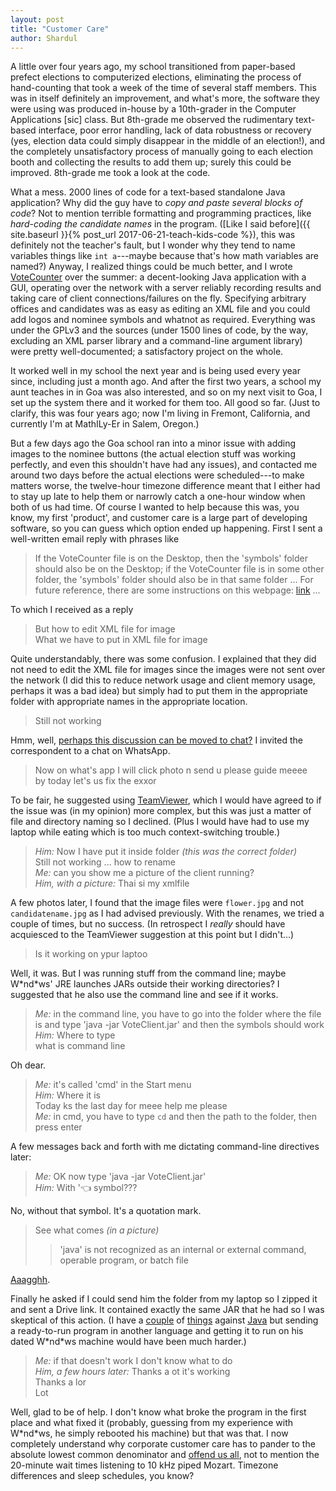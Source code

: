 ```yaml
---
layout: post
title: "Customer Care"
author: Shardul
---
```


A little over four years ago, my school transitioned from paper-based prefect
elections to computerized elections, eliminating the process of hand-counting
that took a week of the time of several staff members. This was in itself
definitely an improvement, and what's more, the software they were using was
produced in-house by a 10th-grader in the Computer Applications [sic] class.
But 8th-grade me observed the rudimentary text-based interface, poor error
handling, lack of data robustness or recovery (yes, election data could simply
disappear in the middle of an election!), and the completely unsatisfactory
process of manually going to each election booth and collecting the results to
add them up; surely this could be improved. 8th-grade me took a look at the
code.

What a mess. 2000 lines of code for a text-based standalone Java application?
Why did the guy have to *copy and paste several blocks of code*? Not to mention
terrible formatting and programming practices, like *hard-coding the candidate
names* in the program.
([Like I said before]({{ site.baseurl }}{% post_url 2017-06-21-teach-kids-code %}),
this was definitely not the teacher's fault, but I wonder why they tend to name
variables things like <code>int a</code>---maybe because that's how math
variables are named?) Anyway, I realized things could be much better, and I
wrote [VoteCounter](https://gitlab.com/shardul.chiplunkar/vote-counter/) over
the summer: a decent-looking Java application with a GUI, operating over the
network with a server reliably recording results and taking care of client
connections/failures on the fly. Specifying arbitrary offices and candidates
was as easy as editing an XML file and you could add logos and nominee symbols
and whatnot as required. Everything was under the GPLv3 and the sources (under
1500 lines of code, by the way, excluding an XML parser library and a
command-line argument library) were pretty well-documented; a satisfactory
project on the whole.

It worked well in my school the next year and is being used every year since,
including just a month ago. And after the first two years, a school my aunt
teaches in in Goa was also interested, and so on my next visit to Goa, I set up
the system there and it worked for them too. All good so far.
(Just to clarify, this was four years ago; now I'm living in Fremont,
California, and currently I'm at MathILy-Er in Salem, Oregon.)

But a few days ago the Goa school ran into a minor issue with adding images to
the nominee buttons (the actual election stuff was working perfectly, and even
this shouldn't have had any issues), and contacted me around two days before
the actual elections were scheduled---to make matters worse, the twelve-hour
timezone difference meant that I either had to stay up late to help them or
narrowly catch a one-hour window when both of us had time. Of course I wanted to
help because this was, you know, my first 'product', and customer care is a
large part of developing software, so you can guess which option ended up
happening. First I sent a well-written email reply with phrases like

> If the VoteCounter file is on the Desktop, then the 'symbols' folder should
> also be on the Desktop; if the VoteCounter file is in some other folder, the
> 'symbols' folder should also be in that same folder ... For future reference,
> there are some instructions on this webpage:
> [link](https://gitlab.com/shardul.chiplunkar/vote-counter/blob/master/HELP.md)
> ...

To which I received as a reply

> But how to edit XML file for image <br>
> What we have to put in XML file for image

Quite understandably, there was some confusion. I explained that they did not
need to edit the XML file for images since the images were not sent over the
network (I did this to reduce network usage and client memory usage, perhaps it
was a bad idea) but simply had to put them in the appropriate folder with
appropriate names in the appropriate location.

> Still not working

Hmm, well,
[perhaps this discussion can be moved to chat?](https://meta.stackexchange.com/questions/96247/is-it-possible-to-import-comments-into-a-chat-room-without-the-link-appearing)
I invited the correspondent to a chat on WhatsApp.

> Now on what's app I will click photo n send u please guide meeee <br>
> by today let's us fix the exxor

To be fair, he suggested using
[TeamViewer](https://www.teamviewer.com/en/), which I would have
agreed to if the issue was (in my opinion) more complex, but this was just a
matter of file and directory naming so I declined. (Plus I would have had to use
my laptop while eating which is too much context-switching trouble.)

> *Him:* Now I have put it inside folder *(this was the correct folder)* <br>
> Still not working ... how to rename <br>
> *Me:* can you show me a picture of the client running? <br>
> *Him, with a picture:* Thai si my xmlfile

A few photos later, I found that the image files were <code>flower.jpg</code>
and not <code>candidatename.jpg</code> as I had advised previously. With the
renames, we tried a couple of times, but no success. (In retrospect I *really*
should have acquiesced to the TeamViewer suggestion at this point but I
didn't...)

> Is it working on ypur laptoo

Well, it was. But I was running stuff from the command line; maybe
W&#42;nd&#42;ws' JRE launches JARs outside their working directories? I
suggested that he also use the command line and see if it works.

> *Me:* in the command line, you have to go into the folder where the file is
> and type 'java -jar VoteClient.jar' and then the symbols should work <br>
> *Him:* Where to type <br>
> what is command line <br>

Oh dear.

> *Me:* it's called 'cmd' in the Start menu <br>
> *Him:* Where it is <br>
> Today ks the last day for meee help me please <br>
> *Me:* in cmd, you have to type <code>cd</code> and then the path to the
> folder, then press enter

A few messages back and forth with me dictating command-line directives later:

> *Me:* OK now type 'java -jar VoteClient.jar' <br>
> *Him:* With '👈 symbol???

No, without that symbol. It's a quotation mark.

> See what comes *(in a picture)*
> > 'java' is not recognized as an internal or external command, operable
> > program, or batch file

[Aaagghh](https://stackoverflow.com/a/16137745/1846915).

Finally he asked if I could send him the folder from my laptop so I zipped it
and sent a Drive link. It contained exactly the same JAR that he had so I was
skeptical of this action. (I have a
[couple](http://steve-yegge.blogspot.com/2006/03/execution-in-kingdom-of-nouns.html)
of
[things](https://web.archive.org/web/20090412180717/http://www.stsc.hill.af.mil/CrossTalk/2008/01/0)
against
[Java](https://www.joelonsoftware.com/2005/12/29/the-perils-of-javaschools-2/)
but sending a ready-to-run program in another language and getting it to run on
his dated W&#42;nd&#42;ws machine would have been much harder.)

> *Me:* if that doesn't work I don't know what to do <br>
> *Him, a few hours later:* Thanks a ot it's working <br>
> Thanks a lor <br>
> Lot

Well, glad to be of help. I don't know what broke the program in the first place
and what fixed it (probably, guessing from my experience with W&#42;nd&#42;ws,
he simply rebooted his machine) but that was that. I now completely understand
why corporate customer care has to pander to the absolute lowest common
denominator and
[offend us all](http://verizonmath.blogspot.com/2006/12/verizon-doesnt-know-dollars-from-cents.html),
not to mention the 20-minute wait times listening to 10 kHz piped Mozart.
Timezone differences and sleep schedules, you know?
